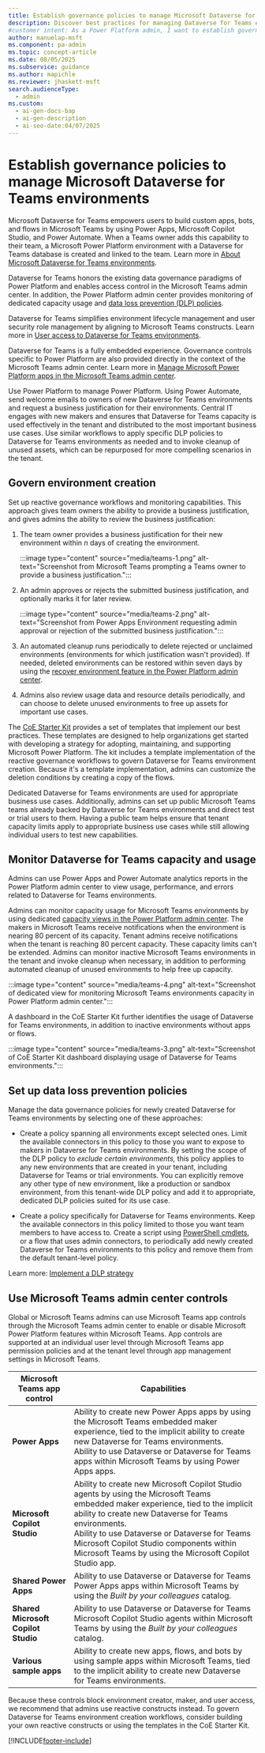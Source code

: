 ```yaml
---
title: Establish governance policies to manage Microsoft Dataverse for Teams environments
description: Discover best practices for managing Dataverse for Teams environments to ensure secure, compliant, and efficient usage within your organization.
#customer intent: As a Power Platform admin, I want to establish governance policies for Dataverse for Teams environments to ensure secure, compliant, and efficient usage within my organization.
author: manuelap-msft
ms.component: pa-admin
ms.topic: concept-article
ms.date: 08/05/2025
ms.subservice: guidance
ms.author: mapichle
ms.reviewer: jhaskett-msft
search.audienceType:
  - admin
ms.custom:
  - ai-gen-docs-bap
  - ai-gen-description
  - ai-seo-date:04/07/2025
---
```


# Establish governance policies to manage Microsoft Dataverse for Teams environments

Microsoft Dataverse for Teams empowers users to build custom apps, bots, and flows in Microsoft Teams by using Power Apps, Microsoft Copilot Studio, and Power Automate. When a Teams owner adds this capability to their team, a Microsoft Power Platform environment with a Dataverse for Teams database is created and linked to the team. Learn more in [About Microsoft Dataverse for Teams environments](../../admin/about-teams-environment.md).

Dataverse for Teams honors the existing data governance paradigms of Power Platform and enables access control in the Microsoft Teams admin center. In addition, the Power Platform admin center provides monitoring of dedicated capacity usage and [data loss prevention (DLP) policies](../../admin/wp-data-loss-prevention.md).

Dataverse for Teams simplifies environment lifecycle management and user security role management by aligning to Microsoft Teams constructs. Learn more in [User access to Dataverse for Teams environments](../../admin/about-teams-environment.md#user-access-to-dataverse-for-teams-environments).

Dataverse for Teams is a fully embedded experience. Governance controls specific to Power Platform are also provided directly in the context of the Microsoft Teams admin center. Learn more in [Manage Microsoft Power Platform apps in the Microsoft Teams admin center](/microsoftteams/manage-power-platform-apps).

Use Power Platform to manage Power Platform. Using Power Automate, send welcome emails to owners of new Dataverse for Teams environments and request a business justification for their environments. Central IT engages with new makers and ensures that Dataverse for Teams capacity is used effectively in the tenant and distributed to the most important business use cases. Use similar workflows to apply specific DLP policies to Dataverse for Teams environments as needed and to invoke cleanup of unused assets, which can be repurposed for more compelling scenarios in the tenant.

## Govern environment creation

Set up reactive governance workflows and monitoring capabilities. This approach gives team owners the ability to provide a business justification, and gives admins the ability to review the business justification:

1. The team owner provides a business justification for their new environment within *n* days of creating the environment.

    :::image type="content" source="media/teams-1.png" alt-text="Screenshot from Microsoft Teams prompting a Teams owner to provide a business justification.":::

1. An admin approves or rejects the submitted business justification, and optionally marks it for later review.

    :::image type="content" source="media/teams-2.png" alt-text="Screenshot from Power Apps Environment requesting admin approval or rejection of the submitted business justification.":::

1. An automated cleanup runs periodically to delete rejected or unclaimed environments (environments for which justification wasn't provided). If needed, deleted environments can be restored within seven days by using the [recover environment feature in the Power Platform admin center](../../admin/recover-environment.md#power-platform-admin-center).

1. Admins also review usage data and resource details periodically, and can choose to delete unused environments to free up assets for important use cases.

The [CoE Starter Kit](../coe/starter-kit.md) provides a set of templates that implement our best practices. These templates are designed to help organizations get started with developing a strategy for adopting, maintaining, and supporting Microsoft Power Platform. The kit includes a template implementation of the reactive governance workflows to govern Dataverse for Teams environment creation. Because it's a template implementation, admins can customize the deletion conditions by creating a copy of the flows.

Dedicated Dataverse for Teams environments are used for appropriate business use cases. Additionally, admins can set up public Microsoft Teams teams already backed by Dataverse for Teams environments and direct test or trial users to them. Having a public team helps ensure that tenant capacity limits apply to appropriate business use cases while still allowing individual users to test new capabilities.

## Monitor Dataverse for Teams capacity and usage

Admins can use Power Apps and Power Automate analytics reports in the Power Platform admin center to view usage, performance, and errors related to Dataverse for Teams environments.

Admins can monitor capacity usage for Microsoft Teams environments by using dedicated [capacity views in the Power Platform admin center](../../admin/about-teams-environment.md#capacity-limits). The makers in Microsoft Teams receive notifications when the environment is nearing 80 percent of its capacity. Tenant admins receive notifications when the tenant is reaching 80 percent capacity. These capacity limits can't be extended. Admins can monitor inactive Microsoft Teams environments in the tenant and invoke cleanup when necessary, in addition to performing automated cleanup of unused environments to help free up capacity.

:::image type="content" source="media/teams-4.png" alt-text="Screenshot of dedicated view for monitoring Microsoft Teams environments capacity in Power Platform admin center.":::

A dashboard in the CoE Starter Kit further identifies the usage of Dataverse for Teams environments, in addition to inactive environments without apps or flows.

:::image type="content" source="media/teams-3.png" alt-text="Screenshot of CoE Starter Kit dashboard displaying usage of Dataverse for Teams environments.":::

## Set up data loss prevention policies

Manage the data governance policies for newly created Dataverse for Teams environments by selecting one of these approaches:

- Create a policy spanning all environments except selected ones. Limit the available connectors in this policy to those you want to expose to makers in Dataverse for Teams environments. By setting the scope of the DLP policy to *exclude certain environments,* this policy applies to any new environments that are created in your tenant, including Dataverse for Teams or trial environments. You can explicitly remove any other type of new environment, like a production or sandbox environment, from this tenant-wide DLP policy and add it to appropriate, dedicated DLP policies suited for its use case.

- Create a policy specifically for Dataverse for Teams environments. Keep the available connectors in this policy limited to those you want team members to have access to. Create a script using [PowerShell cmdlets](../../admin/powerapps-powershell.md#data-loss-prevention-dlp-policy-commands), or a flow that uses admin connectors, to periodically add newly created Dataverse for Teams environments to this policy and remove them from the default tenant-level policy.

Learn more: [Implement a DLP strategy](./dlp-strategy.md)

## Use Microsoft Teams admin center controls

Global or Microsoft Teams admins can use Microsoft Teams app controls through the Microsoft Teams admin center to enable or disable Microsoft Power Platform features within Microsoft Teams. App controls are supported at an individual user level through Microsoft Teams app permission policies and at the tenant level through app management settings in Microsoft Teams.

| Microsoft Teams app control | Capabilities |
| ------------------ | --------- |
| **Power Apps** | Ability to create new Power Apps apps by using the Microsoft Teams embedded maker experience, tied to the implicit ability to create new Dataverse for Teams environments.<br>Ability to use Dataverse or Dataverse for Teams apps within Microsoft Teams by using Power Apps apps.  |
| **Microsoft Copilot Studio** | Ability to create new Microsoft Copilot Studio agents by using the Microsoft Teams embedded maker experience, tied to the implicit ability to create new Dataverse for Teams environments.<br>Ability to use Dataverse or Dataverse for Teams Microsoft Copilot Studio components within Microsoft Teams by using the Microsoft Copilot Studio app.|
| **Shared Power Apps** | Ability to use Dataverse or Dataverse for Teams Power Apps apps within Microsoft Teams by using the *Built by your colleagues* catalog.|
| **Shared Microsoft Copilot Studio** | Ability to use Dataverse or Dataverse for Teams Microsoft Copilot Studio agents within Microsoft Teams by using the *Built by your colleagues* catalog.|
| **Various sample apps** | Ability to create new apps, flows, and bots by using sample apps within Microsoft Teams, tied to the implicit ability to create new Dataverse for Teams environments. |

Because these controls block environment creator, maker, and user access, we recommend that admins use reactive constructs instead. To govern Dataverse for Teams environment creation workflows, consider building your own reactive constructs or using the templates in the CoE Starter Kit.

[!INCLUDE[footer-include](../../includes/footer-banner.md)]
